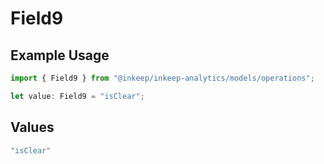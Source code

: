 # Field9

## Example Usage

```typescript
import { Field9 } from "@inkeep/inkeep-analytics/models/operations";

let value: Field9 = "isClear";
```

## Values

```typescript
"isClear"
```